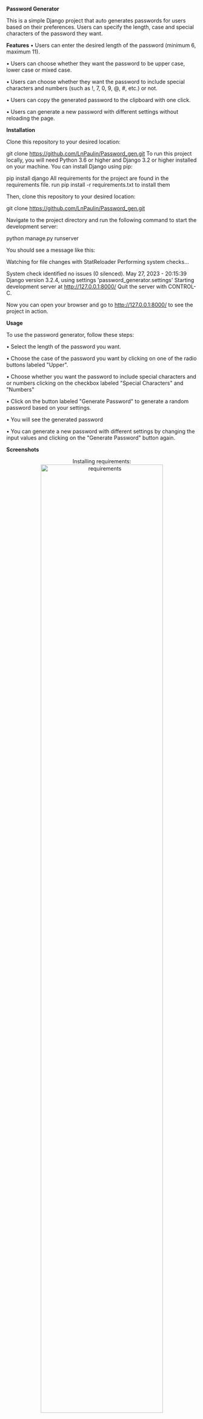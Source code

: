 <b>Password Generator</b>

This is a simple Django project that auto generates passwords for users based on their preferences. Users can specify the length, case and special characters of the password they want.

<b>Features</b>
•  Users can enter the desired length of the password (minimum 6, maximum 11).

•  Users can choose whether they want the password to be upper case, lower case or mixed case.

•  Users can choose whether they want the password to include special characters and numbers (such as !, 7, 0, 9, @, #, etc.) or not.

•  Users can copy the generated password to the clipboard with one click.

•  Users can generate a new password with different settings without reloading the page.

<b>Installation</b>

Clone this repository to your desired location:

git clone https://github.com/LnPaulin/Password_gen.git
To run this project locally, you will need Python 3.6 or higher and Django 3.2 or higher installed on your machine. You can install Django using pip:

pip install django
All requirements for the project are found in the requirements file. run pip install -r requirements.txt to install them

Then, clone this repository to your desired location:

git clone https://github.com/LnPaulin/Password_gen.git

Navigate to the project directory and run the following command to start the development server:

python manage.py runserver

You should see a message like this:

Watching for file changes with StatReloader
Performing system checks...

System check identified no issues (0 silenced).
May 27, 2023 - 20:15:39
Django version 3.2.4, using settings 'password_generator.settings'
Starting development server at http://127.0.0.1:8000/
Quit the server with CONTROL-C.

Now you can open your browser and go to http://127.0.0.1:8000/ to see the project in action.

<b>Usage</b>

To use the password generator, follow these steps:

•  Select the length of the password you want.

•  Choose the case of the password you want by clicking on one of the radio buttons labeled "Upper".

•  Choose whether you want the password to include special characters and or numbers clicking on the checkbox labeled "Special Characters" and "Numbers"

•  Click on the button labeled "Generate Password" to generate a random password based on your settings.

•  You will see the generated password

•  You can generate a new password with different settings by changing the input values and clicking on the "Generate Password" button again.
<br>

<b>Screenshots</b>
<p align="center">
Installing requirements: <br/>
<img src="https://i.imgur.com/7PqpOg2.png" width="80%" alt="requirements"/>
<br />
<br />
Running ther server: <br/>
<img src="https://i.imgur.com/Z2Vehfc.png" width="80%" alt="django_server"/>
<br /><br />
  Project on Browser <br/>
<img src="https://i.imgur.com/ivGW10w.png" width="80%" alt="dashboard"/>
<br /><br />
   Generated Password <br/>
<img src="https://i.imgur.com/pBsgSn9.png" width="80%" alt="dashboard"/>
<br /><br />

  ✅ Test it out here https://password.gitcotech.net 
</p>
